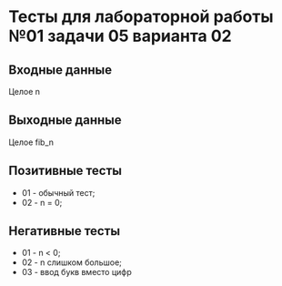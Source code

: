 # Тесты для лабораторной работы №01 задачи 05 варианта 02

## Входные данные
Целое n

## Выходные данные
Целое fib_n

## Позитивные тесты
- 01 - обычный тест;
- 02 - n = 0;

## Негативные тесты
- 01 - n < 0;
- 02 - n слишком большое;
- 03 - ввод букв вместо цифр
